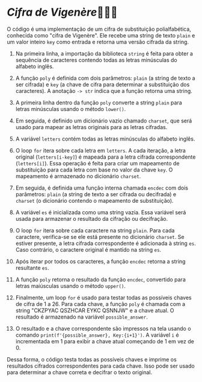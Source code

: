 # <i>Cifra de Vigenère</i>👨🏻‍💻

O código é uma implementação de um cifra de substituição polialfabética, conhecida como "cifra de Vigenère". Ele recebe uma string de texto `plain` e um valor inteiro `key` como entrada e retorna uma versão cifrada da string.

1. Na primeira linha, a importação da biblioteca `string` é feita para obter a sequência de caracteres contendo todas as letras minúsculas do alfabeto inglês.

2. A função `poly` é definida com dois parâmetros: `plain` (a string de texto a ser cifrada) e `key` (a chave de cifra para determinar a substituição dos caracteres). A anotação `-> str` indica que a função retorna uma string.

3. A primeira linha dentro da função `poly` converte a string `plain` para letras minúsculas usando o método `lower()`.

4. Em seguida, é definido um dicionário vazio chamado `charset`, que será usado para mapear as letras originais para as letras cifradas.

5. A variável `letters` contém todas as letras minúsculas do alfabeto inglês.

6. O loop `for` itera sobre cada letra em `letters`. A cada iteração, a letra original (`letters[i-key]`) é mapeada para a letra cifrada correspondente (`letters[i]`). Essa operação é feita para criar um mapeamento de substituição para cada letra com base no valor da chave `key`. O mapeamento é armazenado no dicionário `charset`.

7. Em seguida, é definida uma função interna chamada `encdec` com dois parâmetros: `plain` (a string de texto a ser cifrada ou decifrada) e `charset` (o dicionário contendo o mapeamento de substituição).

8. A variável `es` é inicializada como uma string vazia. Essa variável será usada para armazenar o resultado da cifração ou decifração.

9. O loop `for` itera sobre cada caractere na string `plain`. Para cada caractere, verifica-se se ele está presente no dicionário `charset`. Se estiver presente, a letra cifrada correspondente é adicionada à string `es`. Caso contrário, o caractere original é mantido na string `es`.

10. Após iterar por todos os caracteres, a função `encdec` retorna a string resultante `es`.

11. A função `poly` retorna o resultado da função `encdec`, convertido para letras maiúsculas usando o método `upper()`.

12. Finalmente, um loop `for` é usado para testar todas as possíveis chaves de cifra de 1 a 26. Para cada chave, a função `poly` é chamada com a string "CKZPYAC QSZHCAR EYKC QSNNJW" e a chave atual. O resultado é armazenado na variável `possible_answer`.

13. O resultado e a chave correspondente são impressos na tela usando o comando `print(f'{possible_answer}, Key:{i+1}')`. A variável `i` é incrementada em 1 para exibir a chave atual começando de 1 em vez de 0.

Dessa forma, o código testa todas as possíveis chaves e imprime os resultados cifrados correspondentes para cada chave. Isso pode ser usado para determinar a chave correta e decifrar o texto original.
